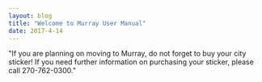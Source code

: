 ```yaml
---
layout: blog
title: "Welcome to Murray User Manual"
date: 2017-4-14
---
```


"If you are planning on moving to Murray, do not forget to buy your city sticker! If you need further information on purchasing
your sticker, please call 270-762-0300."
